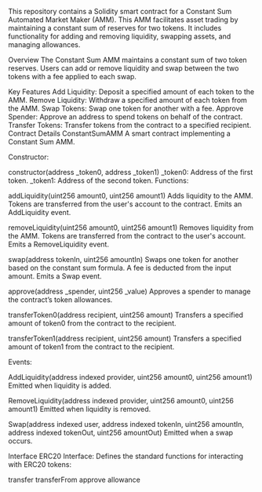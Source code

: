 This repository contains a Solidity smart contract for a Constant Sum Automated Market Maker (AMM). This AMM facilitates asset trading by maintaining a constant sum of reserves for two tokens. It includes functionality for adding and removing liquidity, swapping assets, and managing allowances.

Overview
The Constant Sum AMM maintains a constant sum of two token reserves. Users can add or remove liquidity and swap between the two tokens with a fee applied to each swap.

Key Features
Add Liquidity: Deposit a specified amount of each token to the AMM.
Remove Liquidity: Withdraw a specified amount of each token from the AMM.
Swap Tokens: Swap one token for another with a fee.
Approve Spender: Approve an address to spend tokens on behalf of the contract.
Transfer Tokens: Transfer tokens from the contract to a specified recipient.
Contract Details
ConstantSumAMM
A smart contract implementing a Constant Sum AMM.

Constructor:

constructor(address _token0, address _token1)
_token0: Address of the first token.
_token1: Address of the second token.
Functions:

addLiquidity(uint256 amount0, uint256 amount1) Adds liquidity to the AMM. Tokens are transferred from the user's account to the contract. Emits an AddLiquidity event.

removeLiquidity(uint256 amount0, uint256 amount1) Removes liquidity from the AMM. Tokens are transferred from the contract to the user's account. Emits a RemoveLiquidity event.

swap(address tokenIn, uint256 amountIn) Swaps one token for another based on the constant sum formula. A fee is deducted from the input amount. Emits a Swap event.

approve(address _spender, uint256 _value) Approves a spender to manage the contract’s token allowances.

transferToken0(address recipient, uint256 amount) Transfers a specified amount of token0 from the contract to the recipient.

transferToken1(address recipient, uint256 amount) Transfers a specified amount of token1 from the contract to the recipient.

Events:

AddLiquidity(address indexed provider, uint256 amount0, uint256 amount1) Emitted when liquidity is added.

RemoveLiquidity(address indexed provider, uint256 amount0, uint256 amount1) Emitted when liquidity is removed.

Swap(address indexed user, address indexed tokenIn, uint256 amountIn, address indexed tokenOut, uint256 amountOut) Emitted when a swap occurs.

Interface
ERC20 Interface: Defines the standard functions for interacting with ERC20 tokens:

transfer
transferFrom
approve
allowance
